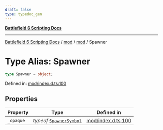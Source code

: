 ```yaml
---
draft: false
type: typedoc_gen
---
```


[**Battlefield 6 Scripting Docs**](../../../_index.md)

***

[Battlefield 6 Scripting Docs](../../../_index.md) / [mod](../../_index.md) / [mod](../_index.md) / Spawner

# Type Alias: Spawner

```ts
type Spawner = object;
```

Defined in: [mod/index.d.ts:100](https://github.com/battlefield-portal-community/portal-docs/blob/6d87e21c5922a3efb03c634dbe98e5fe6e797672/generators/santiago/mod/index.d.ts#L100)

## Properties

| Property | Type | Defined in |
| ------ | ------ | ------ |
| <a id="_opaque"></a> `_opaque` | *typeof* [`SpawnerSymbol`](../SpawnerSymbol/_index.md) | [mod/index.d.ts:100](https://github.com/battlefield-portal-community/portal-docs/blob/6d87e21c5922a3efb03c634dbe98e5fe6e797672/generators/santiago/mod/index.d.ts#L100) |
